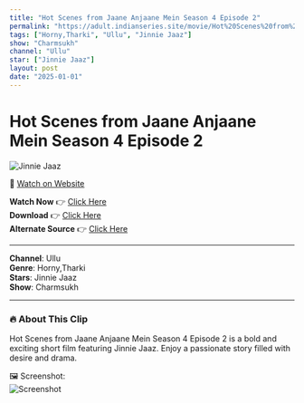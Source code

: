 ```yaml
---
title: "Hot Scenes from Jaane Anjaane Mein Season 4 Episode 2"
permalink: "https://adult.indianseries.site/movie/Hot%20Scenes%20from%20Jaane%20Anjaane%20Mein%20Season%204%20Episode%202"
tags: ["Horny,Tharki", "Ullu", "Jinnie Jaaz"]
show: "Charmsukh"
channel: "Ullu"
star: ["Jinnie Jaaz"]
layout: post
date: "2025-01-01"
---
```


# Hot Scenes from Jaane Anjaane Mein Season 4 Episode 2

![Jinnie Jaaz](https://shorts.desisins.com/wp-content/uploads/2023/06/Jaane-Anjaane-Mein-4-EP2-Ullu-Jinnie-Jaaz-Charmsukh-DesiSins.com_.jpg)

🔗 [Watch on Website](https://adult.indianseries.site/movie/Hot%20Scenes%20from%20Jaane%20Anjaane%20Mein%20Season%204%20Episode%202)

**Watch Now** 👉 [Click Here](https://adult.indianseries.site/movie/Hot%20Scenes%20from%20Jaane%20Anjaane%20Mein%20Season%204%20Episode%202)  
**Download** 👉 [Click Here](https://adult.indianseries.site/movie/Hot%20Scenes%20from%20Jaane%20Anjaane%20Mein%20Season%204%20Episode%202)  
**Alternate Source** 👉 [Click Here](https://adult.indianseries.site/movie/Hot%20Scenes%20from%20Jaane%20Anjaane%20Mein%20Season%204%20Episode%202)

---

**Channel**: Ullu  
**Genre**: Horny,Tharki  
**Stars**: Jinnie Jaaz  
**Show**: Charmsukh

---

### 🔥 About This Clip

Hot Scenes from Jaane Anjaane Mein Season 4 Episode 2 is a bold and exciting short film featuring Jinnie Jaaz. Enjoy a passionate story filled with desire and drama.
 
🖼️ Screenshot:  
![Screenshot](https://shorts.desisins.com/wp-content/uploads/2023/06/Jaane-Anjaane-Mein-4-EP2-Ullu-Jinnie-Jaaz-Charmsukh-DesiSins.com_.jpg)
